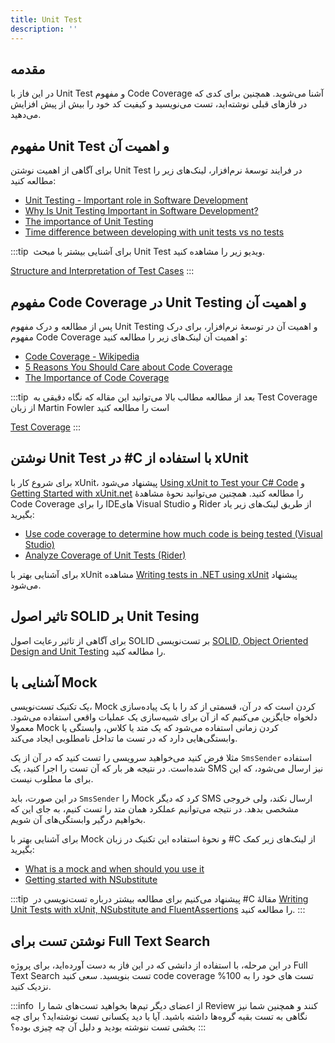 ```yaml
---
title: Unit Test
description: ''
---
```


## مقدمه

در این فاز با
Unit Test
و مفهوم
Code Coverage
آشنا می‌شوید. همچنین برای کدی که در فازهای قبلی نوشته‌اید، تست می‌نویسید و کیفیت کد خود را بیش از پیش افزایش می‌دهید.

## مفهوم Unit Test و اهمیت آن

برای آگاهی از اهمیت نوشتن
Unit Test
در فرایند توسعۀ نرم‌افزار، لینک‌های زیر را مطالعه کنید:

-   [Unit Testing - Important role in Software Development](https://medium.com/nonstopio/unit-testing-important-role-in-software-development-1f52f7c810f8)
-   [Why Is Unit Testing Important in Software Development?](https://performancelabus.com/unit-testing-importance/)
-   [The importance of Unit Testing](https://fortegrp.com/the-importance-of-unit-testing/)
-   [Time difference between developing with unit tests vs no tests](https://softwareengineering.stackexchange.com/questions/322256/time-difference-between-developing-with-unit-tests-vs-no-tests)

:::tip ‌
برای آشنایی بیشتر با مبحث
Unit Test
ویدیو زیر را مشاهده کنید.

[Structure and Interpretation of Test Cases](https://www.youtube.com/watch?v=MWsk1h8pv2Q)
:::

## مفهوم Code Coverage در Unit Testing و اهمیت آن

پس از مطالعه و درک مفهوم
Unit Testing
و اهمیت آن در توسعۀ‌ نرم‌افزار، برای درک مفهوم
Code Coverage
و اهمیت آن لینک‌های زیر را مطالعه کنید:

-   [Code Coverage - Wikipedia](https://en.wikipedia.org/wiki/Code_coverage)
-   [5 Reasons You Should Care about Code Coverage](https://eldarion.com/blog/2017/07/13/5-reasons-you-should-care-about-code-coverage/)
-   [The Importance of Code Coverage](https://blog.cloudboost.io/the-importance-of-code-coverage-9b4d513f39b4)

:::tip ‌
بعد از مطالعه مطالب بالا می‌توانید این مقاله که نگاه دقیقی به
Test Coverage
از زبان
Martin Fowler
است را مطالعه کنید

[Test Coverage](https://martinfowler.com/bliki/TestCoverage.html)
:::

## نوشتن Unit Test در #C با استفاده از xUnit

برای شروع کار با
xUnit،
پیشنهاد
می‌شود
[Using xUnit to Test your C# Code](https://auth0.com/blog/xunit-to-test-csharp-code/)
و
[Getting Started with xUnit.net](https://xunit.net/docs/getting-started/netfx/visual-studio)
را مطالعه کنید. همچنین
می‌توانید نحوۀ مشاهدۀ
Code Coverage
را برای
IDEهای
Visual Studio
و
Rider
از طریق لینک‌های زیر یاد بگیرید:

-   [Use code coverage to determine how much code is being tested (Visual Studio)](https://docs.microsoft.com/en-us/visualstudio/test/using-code-coverage-to-determine-how-much-code-is-being-tested?view=vs-2022&tabs=csharp)
-   [Analyze Coverage of Unit Tests (Rider)](<https://www.jetbrains.com/help/rider/Cover_Unit_Tests_(Basic_Scenario).html>)

برای آشنایی بهتر با
xUnit
مشاهده
[Writing tests in .NET using xUnit](https://www.youtube.com/watch?v=2Wp8en1I9oQ)
پیشنهاد می‌شود.

## تاثیر اصول SOLID بر Unit Tesing

برای آگاهی از تاثیر رعایت اصول
SOLID
بر تست‌نویسی
[SOLID, Object Oriented Design and Unit Testing](https://huestones.co.uk/2015/06/solid-object-oriented-design-and-unit-testing/)
را مطالعه کنید.

## آشنایی با Mock

یک تکنیک تست‌نویسی،
Mock
کردن است که در آن، قسمتی از کد را با یک پیاده‌سازی دلخواه جایگزین می‌کنیم که از آن برای شبیه‌سازی یک عملیات واقعی
استفاده می‌شود. معمولا
Mock
کردن زمانی استفاده می‌شود که یک متد یا کلاس، وابستگی یا وابستگی‌هایی دارد که در تست ما تداخل نامطلوبی ایجاد می‌کند.

مثلا فرض کنید می‌خواهید سرویسی را تست کنید که در آن از یک
`SmsSender`
استفاده شده‌است. در نتیجه هر بار که آن تست را اجرا کنید، یک
SMS
نیز ارسال می‌شود، که این برای ما مطلوب نیست.

در این صورت، باید
`SmsSender`
را
Mock
کرد که دیگر
SMS
ارسال نکند، ولی خروجی مشخصی بدهد. در نتیجه می‌توانیم عملکرد همان متد را تست کنیم، به جای این که بخواهیم درگیر
وابستگی‌های آن شویم.

برای آشنایی بهتر با
Mock
و نحوۀ استفاده این تکنیک در زبان
#C
از لینک‌های زیر کمک بگیرید:

-   [What is a mock and when should you use it](https://stackoverflow.com/questions/214092/what-is-a-mock-and-when-should-you-use-it)
-   [Getting started with NSubstitute](https://nsubstitute.github.io/help/getting-started/)

:::tip ‌
پیشنهاد می‌کنیم برای مطالعه بیشتر درباره تست‌نویسی در
#C
مقالۀ
[Writing Unit Tests with xUnit, NSubstitute and FluentAssertions](https://devofthings.hashnode.dev/writing-unit-tests-with-xunit-nsubstitute-and-fluentassertions)
را مطالعه کنید.
:::

## نوشتن تست برای Full Text Search

در این مرحله، با استفاده از دانشی که در این فاز به دست آورده‌اید، برای پروژه
Full Text Search
تست بنویسید.
سعی کنید
code coverage
تست های خود را به 100% نزدیک کنید.

:::info ‌
از اعضای دیگر تیم‌ها بخواهید تست‌های شما را
Review
کنند و همچنین شما نیز نگاهی به تست بقیه گروه‌ها داشته باشید.
آیا با دید یکسانی تست نوشته‌اید؟
برای چه بخشی تست ننوشته بودید و دلیل آن چه چیزی بوده؟
:::
